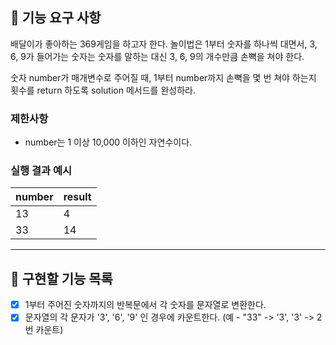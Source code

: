 ## 🚀 기능 요구 사항

배달이가 좋아하는 369게임을 하고자 한다. 놀이법은 1부터 숫자를 하나씩 대면서, 3, 6, 9가 들어가는 숫자는 숫자를 말하는 대신 3, 6, 9의 개수만큼 손뼉을 쳐야 한다.

숫자 number가 매개변수로 주어질 때, 1부터 number까지 손뼉을 몇 번 쳐야 하는지 횟수를 return 하도록 solution 메서드를 완성하라.

### 제한사항

- number는 1 이상 10,000 이하인 자연수이다.

### 실행 결과 예시

| number | result |
| --- | --- |
| 13 | 4 |
| 33 | 14 |

---


## 🔖 구현할 기능 목록

- [X] 1부터 주어진 숫자까지의 반복문에서 각 숫자를 문자열로 변환한다.
- [X] 문자열의 각 문자가 '3', '6', '9' 인 경우에 카운트한다. (예 - "33" -> '3', '3' -> 2번 카운트)